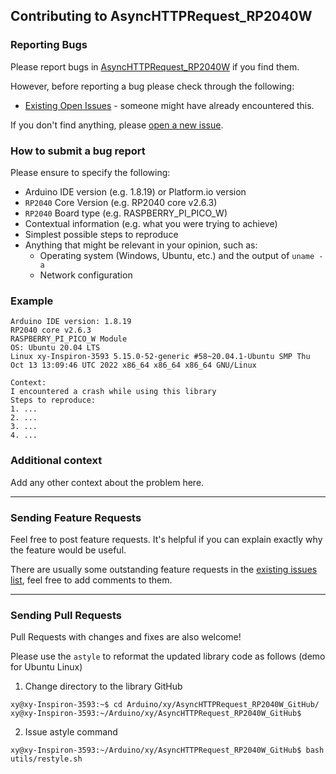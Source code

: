 ## Contributing to AsyncHTTPRequest_RP2040W

### Reporting Bugs

Please report bugs in [AsyncHTTPRequest_RP2040W](https://github.com/khoih-prog/AsyncHTTPRequest_RP2040W/issues/new) if you find them.

However, before reporting a bug please check through the following:

* [Existing Open Issues](https://github.com/khoih-prog/AsyncHTTPRequest_RP2040W/issues) - someone might have already encountered this.

If you don't find anything, please [open a new issue](https://github.com/khoih-prog/AsyncHTTPRequest_RP2040W/issues/new).

### How to submit a bug report

Please ensure to specify the following:

* Arduino IDE version (e.g. 1.8.19) or Platform.io version
* `RP2040` Core Version (e.g. RP2040 core v2.6.3)
* `RP2040` Board type (e.g. RASPBERRY_PI_PICO_W)
* Contextual information (e.g. what you were trying to achieve)
* Simplest possible steps to reproduce
* Anything that might be relevant in your opinion, such as:
  * Operating system (Windows, Ubuntu, etc.) and the output of `uname -a`
  * Network configuration


### Example

```
Arduino IDE version: 1.8.19
RP2040 core v2.6.3
RASPBERRY_PI_PICO_W Module
OS: Ubuntu 20.04 LTS
Linux xy-Inspiron-3593 5.15.0-52-generic #58~20.04.1-Ubuntu SMP Thu Oct 13 13:09:46 UTC 2022 x86_64 x86_64 x86_64 GNU/Linux

Context:
I encountered a crash while using this library
Steps to reproduce:
1. ...
2. ...
3. ...
4. ...
```

### Additional context

Add any other context about the problem here.

---

### Sending Feature Requests

Feel free to post feature requests. It's helpful if you can explain exactly why the feature would be useful.

There are usually some outstanding feature requests in the [existing issues list](https://github.com/khoih-prog/AsyncHTTPRequest_RP2040W/issues?q=is%3Aopen+is%3Aissue+label%3Aenhancement), feel free to add comments to them.

---

### Sending Pull Requests

Pull Requests with changes and fixes are also welcome!

Please use the `astyle` to reformat the updated library code as follows (demo for Ubuntu Linux)

1. Change directory to the library GitHub

```
xy@xy-Inspiron-3593:~$ cd Arduino/xy/AsyncHTTPRequest_RP2040W_GitHub/
xy@xy-Inspiron-3593:~/Arduino/xy/AsyncHTTPRequest_RP2040W_GitHub$
```

2. Issue astyle command

```
xy@xy-Inspiron-3593:~/Arduino/xy/AsyncHTTPRequest_RP2040W_GitHub$ bash utils/restyle.sh
```

